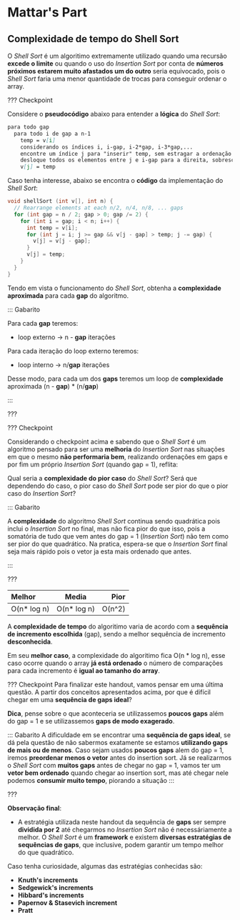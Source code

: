 Mattar's Part
======

Complexidade de tempo do Shell Sort
---------

O *Shell Sort* é um algoritimo extremamente utilizado quando uma recursão **excede o limite** ou quando o uso do *Insertion Sort* por conta de **números próximos estarem muito afastados um do outro** seria equivocado, pois o *Shell Sort* faria uma menor quantidade de trocas para conseguir ordenar o array.

??? Checkpoint

Considere o **pseudocódigo** abaixo para entender a **lógica** do *Shell Sort*:

```md
para todo gap
  para todo i de gap a n-1
    temp = v[i]
    considerando os índices i, i-gap, i-2*gap, i-3*gap,...
    encontre um índice j para "inserir" temp, sem estragar a ordenação
    desloque todos os elementos entre j e i-gap para a direita, sobrescrevendo v[i]
    v[j] = temp
```

Caso tenha interesse, abaixo se encontra o **código** da implementação do *Shell Sort*:

``` c
void shellSort (int v[], int n) {
  // Rearrange elements at each n/2, n/4, n/8, ... gaps
  for (int gap = n / 2; gap > 0; gap /= 2) {
    for (int i = gap; i < n; i++) {
      int temp = v[i];
      for (int j = i; j >= gap && v[j - gap] > temp; j -= gap) {
        v[j] = v[j - gap];
      }
      v[j] = temp;
    }
  }
}
```

Tendo em vista o funcionamento do *Shell Sort*, obtenha a **complexidade aproximada** para cada **gap** do algoritmo.

::: Gabarito

Para cada **gap** teremos:
- loop externo -> n - **gap** iterações

Para cada iteração do loop externo teremos:
- loop interno -> n/**gap** iterações

Desse modo, para cada um dos **gaps** teremos um loop de **complexidade** aproximada (n - **gap**) * (n/**gap**)

:::

???

??? Checkpoint

Considerando o checkpoint acima e sabendo que o *Shell Sort* é um algoritmo pensado para ser uma **melhoria** do *Insertion Sort* nas situações em que o mesmo **não performaria bem**, realizando ordenações em gaps e por fim um próprio *Insertion Sort* (quando gap = 1), reflita: 

Qual seria a **complexidade do pior caso** do *Shell Sort*? Será que dependendo do caso, o pior caso do *Shell Sort* pode ser pior do que o pior caso do *Insertion Sort*?

::: Gabarito

A **complexidade** do algoritmo *Shell Sort* continua sendo quadrática pois inclui o *Insertion Sort* no final, mas não fica pior do que isso, pois a somatória de tudo que vem antes do gap = 1 (*Insertion Sort*) não tem como ser pior do que quadrático. Na pratica, espera-se que o *Insertion Sort* final seja mais rápido pois o vetor ja esta mais ordenado que antes.

:::

???

| Melhor      | Media        | Pior |         
| :---        |    :----:    |---:  |
|O(n* log n)  | O(n* log n)  |O(n^2)|

A **complexidade de tempo** do algoritimo varia de acordo com a **sequência de incremento escolhida** (gap), sendo a melhor sequência de incremento **desconhecida**.

Em seu **melhor caso**, a complexidade do algoritimo fica O(n * log n), esse caso ocorre quando o array **já está ordenado** o número de comparações para cada incremento é **igual ao tamanho do array**.

??? Checkpoint
Para finalizar este handout, vamos pensar em uma última questão. A partir dos conceitos apresentados acima, por que é difícil chegar em uma **sequência de gaps ideal**? 

**Dica**, pense sobre o que aconteceria se utilizassemos **poucos gaps** além do gap = 1 e se utilizassemos **gaps de modo exagerado**.

::: Gabarito
A dificuldade em se encontrar uma **sequência de gaps ideal**, se dá pela questão de não sabermos exatamente se estamos **utilizando gaps de mais ou de menos**. Caso sejam usados **poucos gaps** alem do gap = 1, iremos **preordenar menos o vetor** antes do insertion sort. Já se realizarmos o *Shell Sort* com **muitos gaps** antes de chegar no gap = 1, vamos ter um **vetor bem ordenado** quando chegar ao insertion sort, mas até chegar nele podemos **consumir muito tempo**, piorando a situação
:::

???

**Observação final**:
- A estratégia utilizada neste handout da sequência de **gaps** ser sempre **dividida por 2** até chegarmos no *Insertion Sort* não é necessáriamente a melhor. O *Shell Sort* é um **framework** e existem **diversas estratégias de sequências de gaps**, que inclusive, podem garantir um tempo melhor do que quadrático.

Caso tenha curiosidade, algumas das estratégias conhecidas são:

- **Knuth's increments**
- **Sedgewick's increments**
- **Hibbard's increments**
- **Papernov & Stasevich increment**
- **Pratt**